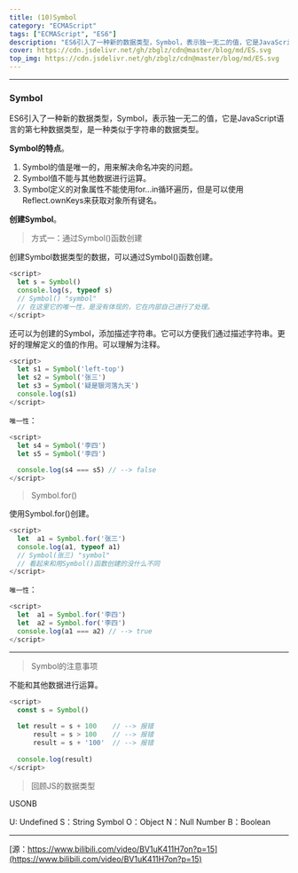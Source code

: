 ```yaml
---
title: (10)Symbol
category: "ECMAScript"
tags: ["ECMAScript", "ES6"]
description: "ES6引入了一种新的数据类型，Symbol，表示独一无二的值，它是JavaScript语言的第七种数据类型，是一种类似于字符串的数据类型。"
cover: https://cdn.jsdelivr.net/gh/zbglz/cdn@master/blog/md/ES.svg
top_img: https://cdn.jsdelivr.net/gh/zbglz/cdn@master/blog/md/ES.svg
---
```


***

### Symbol

ES6引入了一种新的数据类型，Symbol，表示独一无二的值，它是JavaScript语言的第七种数据类型，是一种类似于字符串的数据类型。

**Symbol的特点**。

1. Symbol的值是唯一的，用来解决命名冲突的问题。
2. Symbol值不能与其他数据进行运算。
3. Symbol定义的对象属性不能使用for...in循环遍历，但是可以使用Reflect.ownKeys来获取对象所有键名。

**创建Symbol**。

> 方式一：通过Symbol()函数创建

创建Symbol数据类型的数据，可以通过Symbol()函数创建。


```js es
<script>
  let s = Symbol()
  console.log(s, typeof s) 
  // Symbol() "symbol"
  // 在这里它的唯一性，是没有体现的，它在内部自己进行了处理。
</script>
```


还可以为创建的Symbol，添加描述字符串。它可以方便我们通过描述字符串。更好的理解定义的值的作用。可以理解为注释。


```js es
<script>
  let s1 = Symbol('left-top')
  let s2 = Symbol('张三')
  let s3 = Symbol('疑是银河落九天')
  console.log(s1)
</script>
```


`唯一性`：


```js es
<script>
  let s4 = Symbol('李四')
  let s5 = Symbol('李四')
  
  console.log(s4 === s5) // --> false
</script>
```


> Symbol.for()

使用Symbol.for()创建。


```js es
<script>
  let  a1 = Symbol.for('张三')
  console.log(a1, typeof a1) 
  // Symbol(张三) "symbol"
  // 看起来和用Symbol()函数创建的没什么不同
</script>
```

`唯一性`：


```js es
<script>
  let  a1 = Symbol.for('李四')
  let  a2 = Symbol.for('李四')
  console.log(a1 === a2) // --> true
</script>
```


***

> Symbol的注意事项

不能和其他数据进行运算。


```js es
<script>
  const s = Symbol()
  
  let result = s + 100    // --> 报错
      result = s > 100    // --> 报错
      result = s + '100'  // --> 报错
  
  console.log(result)
</script>
```


> 回顾JS的数据类型

USONB

U: Undefined
S：String Symbol
O：Object
N：Null Number
B：Boolean

***

[源：https://www.bilibili.com/video/BV1uK411H7on?p=15](https://www.bilibili.com/video/BV1uK411H7on?p=15)